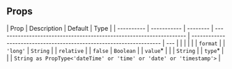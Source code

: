 ## Props

| Prop       | Description | Default  | Type                                                                |
| ---------- | ----------- | -------- | ------------------------------------------------------------------- | ------------------------------------------------------------------- | --- |
| <!--       | `value`\*   |          |                                                                     | `String`                                                            | --> |
| <!--       | `type`\*    |          |                                                                     | `String as PropType<'dateTime' or 'time' or 'date' or 'timestamp'>` | --> |
| `format`   |             | `'long'` | `String`                                                            |
| `relative` |             | `false`  | `Boolean`                                                           |
| `value`\*  |             |          | `String`                                                            |
| `type`\*   |             |          | `String as PropType<'dateTime' or 'time' or 'date' or 'timestamp'>` |
